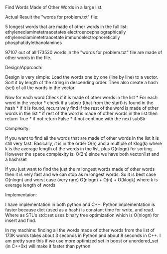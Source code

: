 Find Words Made of Other Words in a large list.

Actual Result the "words for problem.txt" file:

5 longest words that are made of other words in the full list:
ethylenediaminetetraacetates
electroencephalographically
ethylenediaminetetraacetate
immunoelectrophoretically
phosphatidylethanolamines

97107 out of all 173530 words in the "words for problem.txt" file are made of other words in the file.


Design/Approach:

Design is very simple:
  Load the words one by one (line by line) to a vector.
  Sort it by length of the string in descending order.
  Then also create a hash (set) of all the words in the vector.
  
  Now for each word Check if it is made of other words in the list
     * For each word in the vector
     *  check if a substr (that from the start) is found in the hash
     *    if it is found, recursively find if the rest of the word is made of other words in the list
     *       if rest of the word is made of other words in the list then return True
     *       if not return False
     *    if not continue with the next subStr
     
     
Complexity:
 
 If you want to find all the words that are made of other words in the list it is still very fast.
 Basically,
         it is in the order O(n) and a multiple of klog(k) where k is the average length of the words in the list.
         plus O(nlogn) for sorting.
 However the space complexity is:
        O(2n)
 since we have both vector/list and a hash/set
 
 If you just want to find the just the m longest words made of other words then it is very fast 
 and we can stop as m longest words. So it is best case O(nlogn) and worst case (very rare) O(nlogn) + O(n) + O(klogk) where k is everage length of words
         

Implementaion:

I have implementation in both python and C++.
Python implementation is faster because dict (used as a hash) is constant time for write, and read. Where as STL's std::set uses binary tree optimization which is O(nlogn) for insert and find.

In my machine: finding all the words made of other words from the list of 173K words takes about 3 seconds in Python and about 8 seconds in C++. 
I am pretty sure this if we use more optimized set in boost or unordered_set (in C++0x) will make it faster than python.